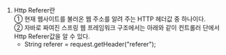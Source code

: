 1. Http Referer란  
   ① 현재 웹사이트를 불러온 웹 주소를 알려 주는 HTTP 헤더값 중 하나이다.   
   ② 자바로 짜여진 스프링 웹 프레임워크 구조에서는 아래와 같이 컨트롤러 단에서 Http Referer값을 알 수 있다.
   - String referer = request.getHeader("referer");